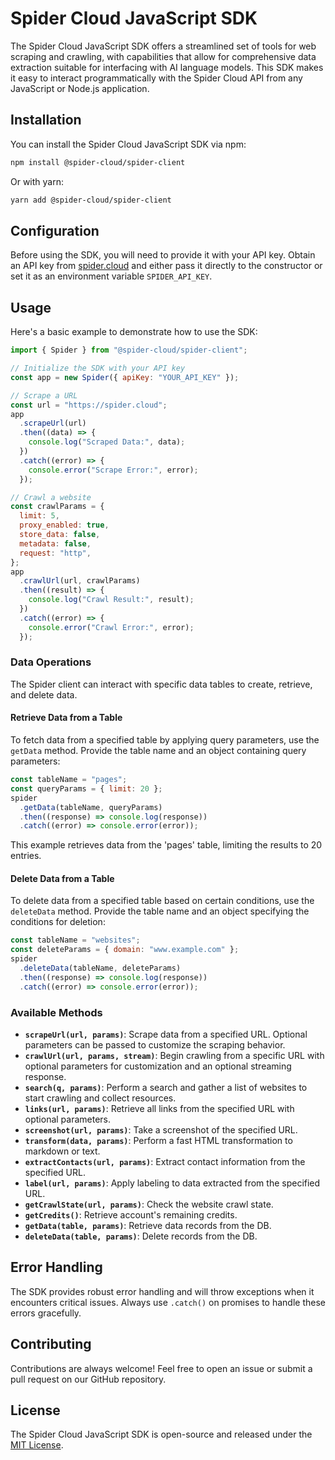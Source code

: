 # Spider Cloud JavaScript SDK

The Spider Cloud JavaScript SDK offers a streamlined set of tools for web scraping and crawling, with capabilities that allow for comprehensive data extraction suitable for interfacing with AI language models. This SDK makes it easy to interact programmatically with the Spider Cloud API from any JavaScript or Node.js application.

## Installation

You can install the Spider Cloud JavaScript SDK via npm:

```bash
npm install @spider-cloud/spider-client
```

Or with yarn:

```bash
yarn add @spider-cloud/spider-client
```

## Configuration

Before using the SDK, you will need to provide it with your API key. Obtain an API key from [spider.cloud](https://spider.cloud) and either pass it directly to the constructor or set it as an environment variable `SPIDER_API_KEY`.

## Usage

Here's a basic example to demonstrate how to use the SDK:

```javascript
import { Spider } from "@spider-cloud/spider-client";

// Initialize the SDK with your API key
const app = new Spider({ apiKey: "YOUR_API_KEY" });

// Scrape a URL
const url = "https://spider.cloud";
app
  .scrapeUrl(url)
  .then((data) => {
    console.log("Scraped Data:", data);
  })
  .catch((error) => {
    console.error("Scrape Error:", error);
  });

// Crawl a website
const crawlParams = {
  limit: 5,
  proxy_enabled: true,
  store_data: false,
  metadata: false,
  request: "http",
};
app
  .crawlUrl(url, crawlParams)
  .then((result) => {
    console.log("Crawl Result:", result);
  })
  .catch((error) => {
    console.error("Crawl Error:", error);
  });
```

### Data Operations

The Spider client can interact with specific data tables to create, retrieve, and delete data.

#### Retrieve Data from a Table

To fetch data from a specified table by applying query parameters, use the `getData` method. Provide the table name and an object containing query parameters:

```javascript
const tableName = "pages";
const queryParams = { limit: 20 };
spider
  .getData(tableName, queryParams)
  .then((response) => console.log(response))
  .catch((error) => console.error(error));
```

This example retrieves data from the 'pages' table, limiting the results to 20 entries.

#### Delete Data from a Table

To delete data from a specified table based on certain conditions, use the `deleteData` method. Provide the table name and an object specifying the conditions for deletion:

```javascript
const tableName = "websites";
const deleteParams = { domain: "www.example.com" };
spider
  .deleteData(tableName, deleteParams)
  .then((response) => console.log(response))
  .catch((error) => console.error(error));
```

### Available Methods

- **`scrapeUrl(url, params)`**: Scrape data from a specified URL. Optional parameters can be passed to customize the scraping behavior.
- **`crawlUrl(url, params, stream)`**: Begin crawling from a specific URL with optional parameters for customization and an optional streaming response.
- **`search(q, params)`**: Perform a search and gather a list of websites to start crawling and collect resources.
- **`links(url, params)`**: Retrieve all links from the specified URL with optional parameters.
- **`screenshot(url, params)`**: Take a screenshot of the specified URL.
- **`transform(data, params)`**: Perform a fast HTML transformation to markdown or text.
- **`extractContacts(url, params)`**: Extract contact information from the specified URL.
- **`label(url, params)`**: Apply labeling to data extracted from the specified URL.
- **`getCrawlState(url, params)`**: Check the website crawl state.
- **`getCredits()`**: Retrieve account's remaining credits.
- **`getData(table, params)`**: Retrieve data records from the DB.
- **`deleteData(table, params)`**: Delete records from the DB.

## Error Handling

The SDK provides robust error handling and will throw exceptions when it encounters critical issues. Always use `.catch()` on promises to handle these errors gracefully.

## Contributing

Contributions are always welcome! Feel free to open an issue or submit a pull request on our GitHub repository.

## License

The Spider Cloud JavaScript SDK is open-source and released under the [MIT License](https://opensource.org/licenses/MIT).
```
